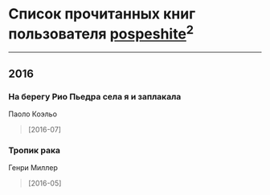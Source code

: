 # Список прочитанных книг пользователя [pospeshite](http://vk.com/id20681289)<sup>2</sup>
---

## 2016

### На берегу Рио Пьедра села я и заплакала
Паоло Коэльо
> [2016-07] 


### Тропик рака
Генри Миллер
> [2016-05] 



